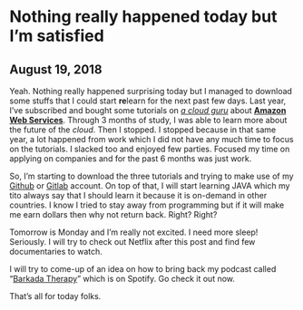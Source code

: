 # Nothing really happened today but I’m satisfied
## August 19, 2018

Yeah. Nothing really happened surprising today but I managed to download some stuffs that I could start **re**learn for the next past few days. Last year, I’ve subscribed and bought some tutorials on *[a cloud guru](https://acloud.guru)* about **[Amazon Web Services](https://aws.amazon.com)**. Through 3 months of study, I was able to learn more about the future of the *cloud*. Then I stopped. I stopped because in that same year, a lot happened from work which I did not have any much time to focus on the tutorials. I slacked too and enjoyed few parties. Focused my time on applying on companies and for the past 6 months was just work.

So, I’m starting to download the three tutorials and trying to make use of my [Github](https://www.github.com) or [Gitlab](https://www.gitlab.com) account. On top of that, I will start learning JAVA which my tito always say that I should learn it because it is on-demand in other countries. I know I tried to stay away from programming but if it will make me earn dollars then why not return back. Right? Right?

Tomorrow is Monday and I’m really not excited. I need more sleep! Seriously. I will try to check out Netflix after this post and find few documentaries to watch.

I will try to come-up of an idea on how to bring back my podcast called “[Barkada Therapy](https://open.spotify.com/show/3G2v0gVSOLN8QlFj3ae8mW?si=rwF5kJy8SlmKyuzm5tMX-A)” which is on Spotify. Go check it out now.

That’s all for today folks.
